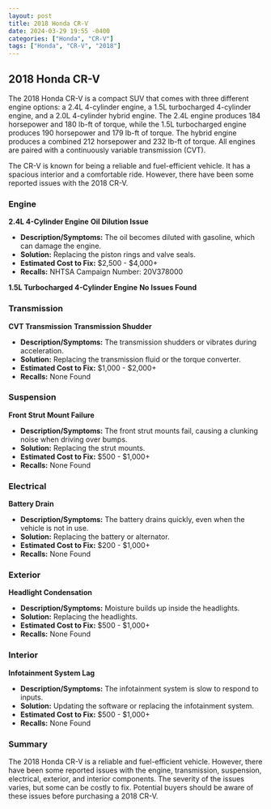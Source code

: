 ```yaml
---
layout: post
title: 2018 Honda CR-V
date: 2024-03-29 19:55 -0400
categories: ["Honda", "CR-V"]
tags: ["Honda", "CR-V", "2018"]
---
```

## 2018 Honda CR-V

The 2018 Honda CR-V is a compact SUV that comes with three different engine options: a 2.4L 4-cylinder engine, a 1.5L turbocharged 4-cylinder engine, and a 2.0L 4-cylinder hybrid engine. The 2.4L engine produces 184 horsepower and 180 lb-ft of torque, while the 1.5L turbocharged engine produces 190 horsepower and 179 lb-ft of torque. The hybrid engine produces a combined 212 horsepower and 232 lb-ft of torque. All engines are paired with a continuously variable transmission (CVT).

The CR-V is known for being a reliable and fuel-efficient vehicle. It has a spacious interior and a comfortable ride. However, there have been some reported issues with the 2018 CR-V.

### **Engine**

**2.4L 4-Cylinder Engine**
**Oil Dilution Issue**
* **Description/Symptoms:** The oil becomes diluted with gasoline, which can damage the engine.
* **Solution:** Replacing the piston rings and valve seals.
* **Estimated Cost to Fix:** $2,500 - $4,000+
* **Recalls:** NHTSA Campaign Number: 20V378000

**1.5L Turbocharged 4-Cylinder Engine**
**No Issues Found**

### **Transmission**

**CVT Transmission**
**Transmission Shudder**
* **Description/Symptoms:** The transmission shudders or vibrates during acceleration.
* **Solution:** Replacing the transmission fluid or the torque converter.
* **Estimated Cost to Fix:** $1,000 - $2,000+
* **Recalls:** None Found

### **Suspension**
**Front Strut Mount Failure**
* **Description/Symptoms:** The front strut mounts fail, causing a clunking noise when driving over bumps.
* **Solution:** Replacing the strut mounts.
* **Estimated Cost to Fix:** $500 - $1,000+
* **Recalls:** None Found

### **Electrical**
**Battery Drain**
* **Description/Symptoms:** The battery drains quickly, even when the vehicle is not in use.
* **Solution:** Replacing the battery or alternator.
* **Estimated Cost to Fix:** $200 - $1,000+
* **Recalls:** None Found

### **Exterior**
**Headlight Condensation**
* **Description/Symptoms:** Moisture builds up inside the headlights.
* **Solution:** Replacing the headlights.
* **Estimated Cost to Fix:** $500 - $1,000+
* **Recalls:** None Found

### **Interior**
**Infotainment System Lag**
* **Description/Symptoms:** The infotainment system is slow to respond to inputs.
* **Solution:** Updating the software or replacing the infotainment system.
* **Estimated Cost to Fix:** $500 - $1,000+
* **Recalls:** None Found

### **Summary**

The 2018 Honda CR-V is a reliable and fuel-efficient vehicle. However, there have been some reported issues with the engine, transmission, suspension, electrical, exterior, and interior components. The severity of the issues varies, but some can be costly to fix. Potential buyers should be aware of these issues before purchasing a 2018 CR-V.
